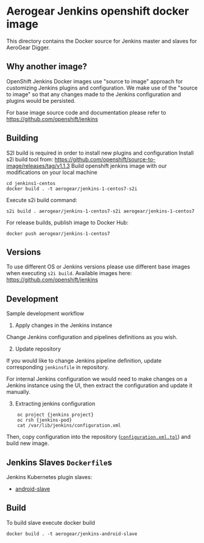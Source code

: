 # Aerogear Jenkins openshift docker image

This directory contains the Docker source for Jenkins master and slaves for AeroGear Digger.



## Why another image?

OpenShift Jenkins Docker images use "source to image" approach for customizing Jenkins plugins and configuration.
We make use of the "source to image" so that any changes made to the Jenkins configuration and plugins would be persisted.

For base image source code and documentation please refer to https://github.com/openshift/jenkins

## Building

S2I build is required in order to install new plugins and configuration 
Install s2i build tool from: https://github.com/openshift/source-to-image/releases/tag/v1.1.3 
Build openshift jenkins image with our modifications on your local machine

    cd jenkins1-centos
    docker build . -t aerogear/jenkins-1-centos7-s2i

Execute s2i build command:

    s2i build . aerogear/jenkins-1-centos7-s2i aerogear/jenkins-1-centos7

For release builds, publish image to Docker Hub:

    docker push aerogear/jenkins-1-centos7

## Versions

To use different OS or Jenkins versions please use different base images when executing `s2i build`.
Available images here: <https://github.com/openshift/jenkins>

## Development

Sample development workflow

1. Apply changes in the Jenkins instance

Change Jenkins configuration and pipelines definitions as you wish.

2. Update repository

If you would like to change Jenkins pipeline definition, update corresponding `jenkinsfile` in repository.

For internal Jenkins configuration we would need to make changes on a Jenkins instance using the UI,
then extract the configuration and update it manually.

3. Extracting jenkins configuration

```
    oc project {jenkins project}
    oc rsh {jenkins-pod}
    cat /var/lib/jenkins/configuration.xml
```

Then, copy configuration into the repository ([`configuration.xml.tpl`](./configuration/configuration.xml.tpl)) and build new image.


## Jenkins Slaves `Dockerfile`s

Jenkins Kubernetes plugin slaves:

-  [android-slave](./android-slave)

## Build

To build slave execute docker build

    docker build . -t aerogear/jenkins-android-slave

